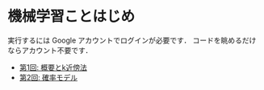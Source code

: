 # 機械学習ことはじめ


実行するには Google アカウントでログインが必要です．
コードを眺めるだけならアカウント不要です．

- [第1回: 概要とk近傍法](https://colab.research.google.com/drive/1m_1tDb1HqLklwDWui72UV0r_xgF_NGzd?usp=sharing)
- [第2回: 確率モデル](https://colab.research.google.com/drive/1k7Gbao08bc9kVqR304f3ZdilulLyMUlR?usp=sharing)
<!-- - [第3回: 回帰モデル](https://colab.research.google.com/drive/1YM15bUxupLwp8eWtUwkf842B0hjkl1_C?usp=sharing) -->

